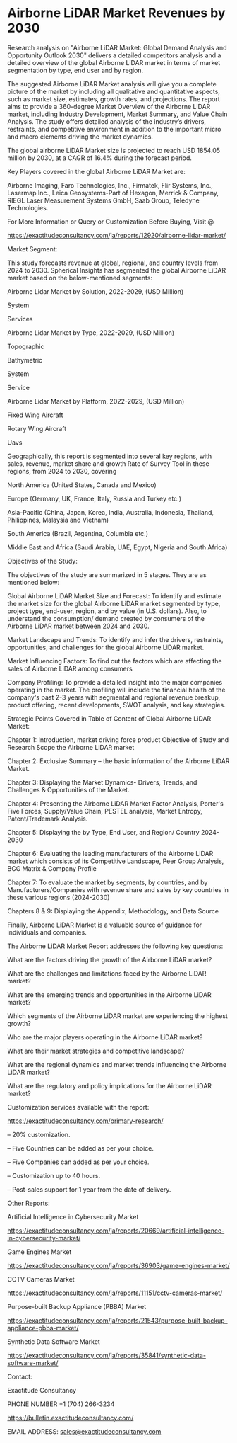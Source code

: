 # Airborne LiDAR Market Revenues by 2030

Research analysis on "Airborne LiDAR Market: Global Demand Analysis and Opportunity Outlook 2030" delivers a detailed competitors analysis and a detailed overview of the global Airborne LiDAR market in terms of market segmentation by type, end user and by region.

The suggested Airborne LiDAR Market analysis will give you a complete picture of the market by including all qualitative and quantitative aspects, such as market size, estimates, growth rates, and projections. The report aims to provide a 360-degree Market Overview of the Airborne LiDAR market, including Industry Development, Market Summary, and Value Chain Analysis. The study offers detailed analysis of the industry’s drivers, restraints, and competitive environment in addition to the important micro and macro elements driving the market dynamics.

The global airborne LiDAR Market size is projected to reach USD 1854.05 million by 2030, at a CAGR of 16.4% during the forecast period.

Key Players covered in the global Airborne LiDAR Market are:

Airborne Imaging, Faro Technologies, Inc., Firmatek, Flir Systems, Inc., Lasermap Inc., Leica Geosystems-Part of Hexagon, Merrick & Company, RIEGL Laser Measurement Systems GmbH, Saab Group, Teledyne Technologies.

For More Information or Query or Customization Before Buying, Visit @

https://exactitudeconsultancy.com/ja/reports/12920/airborne-lidar-market/

Market Segment:

This study forecasts revenue at global, regional, and country levels from 2024 to 2030. Spherical Insights has segmented the global Airborne LiDAR market based on the below-mentioned segments:

Airborne Lidar Market by Solution, 2022-2029, (USD Million)

System

Services

Airborne Lidar Market by Type, 2022-2029, (USD Million)

Topographic

Bathymetric

System

Service

Airborne Lidar Market by Platform, 2022-2029, (USD Million)

Fixed Wing Aircraft

Rotary Wing Aircraft

Uavs

Geographically, this report is segmented into several key regions, with sales, revenue, market share and growth Rate of Survey Tool in these regions, from 2024 to 2030, covering

North America (United States, Canada and Mexico)

Europe (Germany, UK, France, Italy, Russia and Turkey etc.)

Asia-Pacific (China, Japan, Korea, India, Australia, Indonesia, Thailand, Philippines, Malaysia and Vietnam)

South America (Brazil, Argentina, Columbia etc.)

Middle East and Africa (Saudi Arabia, UAE, Egypt, Nigeria and South Africa)

Objectives of the Study:

The objectives of the study are summarized in 5 stages. They are as mentioned below:

Global Airborne LiDAR Market Size and Forecast: To identify and estimate the market size for the global Airborne LiDAR market segmented by type, project type, end-user, region, and by value (in U.S. dollars). Also, to understand the consumption/ demand created by consumers of the Airborne LiDAR market between 2024 and 2030.

Market Landscape and Trends: To identify and infer the drivers, restraints, opportunities, and challenges for the global Airborne LiDAR market.

Market Influencing Factors: To find out the factors which are affecting the sales of Airborne LiDAR among consumers

Company Profiling: To provide a detailed insight into the major companies operating in the market. The profiling will include the financial health of the company's past 2-3 years with segmental and regional revenue breakup, product offering, recent developments, SWOT analysis, and key strategies.

Strategic Points Covered in Table of Content of Global Airborne LiDAR Market:

Chapter 1: Introduction, market driving force product Objective of Study and Research Scope the Airborne LiDAR market

Chapter 2: Exclusive Summary – the basic information of the Airborne LiDAR Market.

Chapter 3: Displaying the Market Dynamics- Drivers, Trends, and Challenges & Opportunities of the Market.

Chapter 4: Presenting the Airborne LiDAR Market Factor Analysis, Porter's Five Forces, Supply/Value Chain, PESTEL analysis, Market Entropy, Patent/Trademark Analysis.

Chapter 5: Displaying the by Type, End User, and Region/ Country 2024-2030

Chapter 6: Evaluating the leading manufacturers of the Airborne LiDAR market which consists of its Competitive Landscape, Peer Group Analysis, BCG Matrix & Company Profile

Chapter 7: To evaluate the market by segments, by countries, and by Manufacturers/Companies with revenue share and sales by key countries in these various regions (2024-2030)

Chapters 8 & 9: Displaying the Appendix, Methodology, and Data Source

Finally, Airborne LiDAR Market is a valuable source of guidance for individuals and companies.

The Airborne LiDAR Market Report addresses the following key questions:

What are the factors driving the growth of the Airborne LiDAR market?

What are the challenges and limitations faced by the Airborne LiDAR market?

What are the emerging trends and opportunities in the Airborne LiDAR market?

Which segments of the Airborne LiDAR market are experiencing the highest growth?

Who are the major players operating in the Airborne LiDAR market?

What are their market strategies and competitive landscape?

What are the regional dynamics and market trends influencing the Airborne LiDAR market?

What are the regulatory and policy implications for the Airborne LiDAR market?

Customization services available with the report:

https://exactitudeconsultancy.com/primary-research/

– 20% customization.

– Five Countries can be added as per your choice.

– Five Companies can added as per your choice.

– Customization up to 40 hours.

– Post-sales support for 1 year from the date of delivery.

Other Reports:

Artificial Intelligence in Cybersecurity Market

https://exactitudeconsultancy.com/ja/reports/20669/artificial-intelligence-in-cybersecurity-market/

Game Engines Market

https://exactitudeconsultancy.com/ja/reports/36903/game-engines-market/

CCTV Cameras Market

https://exactitudeconsultancy.com/ja/reports/11151/cctv-cameras-market/

Purpose-built Backup Appliance (PBBA) Market

https://exactitudeconsultancy.com/ja/reports/21543/purpose-built-backup-appliance-pbba-market/

Synthetic Data Software Market

https://exactitudeconsultancy.com/ja/reports/35841/synthetic-data-software-market/

Contact:

Exactitude Consultancy

PHONE NUMBER +1 (704) 266-3234

https://bulletin.exactitudeconsultancy.com/

EMAIL ADDRESS: sales@exactitudeconsultancy.com
